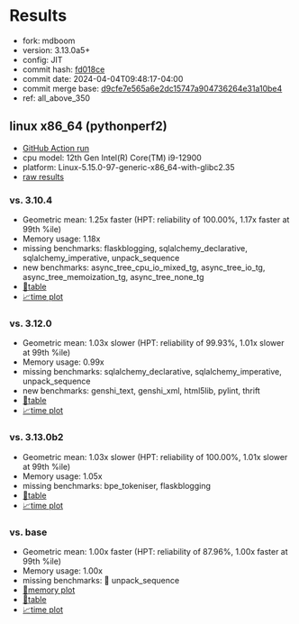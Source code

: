 # Results

- fork: mdboom
- version: 3.13.0a5+
- config: JIT
- commit hash: [fd018ce](https://github.com/mdboom/cpython/commit/fd018ce)
- commit date: 2024-04-04T09:48:17-04:00
- commit merge base: [d9cfe7e565a6e2dc15747a904736264e31a10be4](https://github.com/mdboom/cpython/commit/d9cfe7e565a6e2dc15747a904736264e31a10be4)
- ref: all_above_350

## linux x86_64 (pythonperf2)

- [GitHub Action run](https://github.com/faster-cpython/benchmarking/actions/runs/8556443564)
- cpu model: 12th Gen Intel(R) Core(TM) i9-12900
- platform: Linux-5.15.0-97-generic-x86_64-with-glibc2.35
- [raw results](bm-20240404-pythonperf2-x86_64-mdboom-all_above_350-3.13.0a5%2B-fd018ce.json)

### vs. 3.10.4

- Geometric mean: 1.25x faster (HPT: reliability of 100.00%, 1.17x faster at 99th %ile)
- Memory usage: 1.18x
- missing benchmarks: flaskblogging, sqlalchemy_declarative, sqlalchemy_imperative, unpack_sequence
- new benchmarks: async_tree_cpu_io_mixed_tg, async_tree_io_tg, async_tree_memoization_tg, async_tree_none_tg
- [📄table](bm-20240404-pythonperf2-x86_64-mdboom-all_above_350-3.13.0a5%2B-fd018ce-vs-3.10.4.md)
- [📈time plot](bm-20240404-pythonperf2-x86_64-mdboom-all_above_350-3.13.0a5%2B-fd018ce-vs-3.10.4.svg)

### vs. 3.12.0

- Geometric mean: 1.03x slower (HPT: reliability of 99.93%, 1.01x slower at 99th %ile)
- Memory usage: 0.99x
- missing benchmarks: sqlalchemy_declarative, sqlalchemy_imperative, unpack_sequence
- new benchmarks: genshi_text, genshi_xml, html5lib, pylint, thrift
- [📄table](bm-20240404-pythonperf2-x86_64-mdboom-all_above_350-3.13.0a5%2B-fd018ce-vs-3.12.0.md)
- [📈time plot](bm-20240404-pythonperf2-x86_64-mdboom-all_above_350-3.13.0a5%2B-fd018ce-vs-3.12.0.svg)

### vs. 3.13.0b2

- Geometric mean: 1.03x slower (HPT: reliability of 100.00%, 1.01x slower at 99th %ile)
- Memory usage: 1.05x
- missing benchmarks: bpe_tokeniser, flaskblogging
- [📄table](bm-20240404-pythonperf2-x86_64-mdboom-all_above_350-3.13.0a5%2B-fd018ce-vs-3.13.0b2.md)
- [📈time plot](bm-20240404-pythonperf2-x86_64-mdboom-all_above_350-3.13.0a5%2B-fd018ce-vs-3.13.0b2.svg)

### vs. base

- Geometric mean: 1.00x faster (HPT: reliability of 87.96%, 1.00x faster at 99th %ile)
- Memory usage: 1.00x
- missing benchmarks: 🔴 unpack_sequence
- [🧠memory plot](bm-20240404-pythonperf2-x86_64-mdboom-all_above_350-3.13.0a5%2B-fd018ce-vs-base-mem.svg)
- [📄table](bm-20240404-pythonperf2-x86_64-mdboom-all_above_350-3.13.0a5%2B-fd018ce-vs-base.md)
- [📈time plot](bm-20240404-pythonperf2-x86_64-mdboom-all_above_350-3.13.0a5%2B-fd018ce-vs-base.svg)

